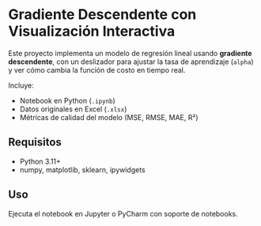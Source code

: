 # Gradiente Descendente con Visualización Interactiva

Este proyecto implementa un modelo de regresión lineal usando **gradiente descendente**, 
con un deslizador para ajustar la tasa de aprendizaje (`alpha`) y ver cómo cambia la función de costo en tiempo real.

Incluye:
- Notebook en Python (`.ipynb`)
- Datos originales en Excel (`.xlsx`)
- Métricas de calidad del modelo (MSE, RMSE, MAE, R²)

## Requisitos
- Python 3.11+
- numpy, matplotlib, sklearn, ipywidgets

## Uso
Ejecuta el notebook en Jupyter o PyCharm con soporte de notebooks.
